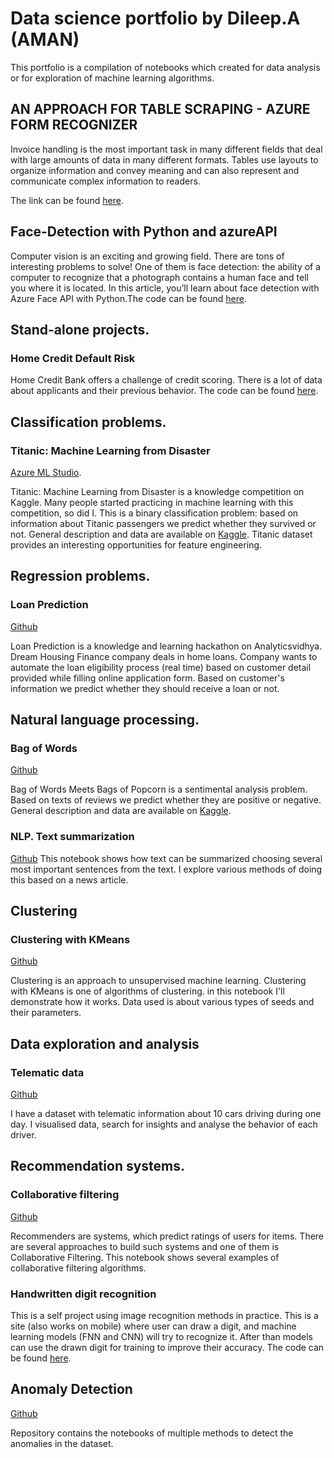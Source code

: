 # Data science portfolio by Dileep.A (AMAN)

This portfolio is a compilation of notebooks which created for data analysis or for exploration of machine learning algorithms. 

## AN APPROACH FOR TABLE SCRAPING - AZURE FORM RECOGNIZER

Invoice handling is the most important task in many different fields that deal with large amounts of data in many different formats. Tables use layouts to organize information and convey meaning and can also represent and communicate complex information to readers.

The link can be found [here](https://medium.com/@dileepdba1988/an-approaach-for-table-scraping-with-azure-form-recognizer-f34ffc69b169).

## Face-Detection  with Python and azureAPI

Computer vision is an exciting and growing field. There are tons of interesting problems to solve! One of them is face detection: the ability of a computer to recognize that a photograph contains a human face and tell you where it is located. In this article, you’ll learn about face detection with Azure Face API with Python.The code can be found [here](https://github.com/dileepshaik/faceAPI/blob/master/AzureFaceAPI_Basic.py).

## Stand-alone projects.

### Home Credit Default Risk

Home Credit Bank offers a challenge of credit scoring. There is a lot of data about applicants and their previous behavior. The code can be found [here](https://github.com/dileepshaik/Bank-CST-Data).

## Classification problems.

### Titanic: Machine Learning from Disaster

[Azure ML Studio](https://gallery.azure.ai/Home/Author?authorId=B34E16909B14D3F008F1BA7ECA1B12F9E8F01F764DAA7F48955BDC6392FE8FC1).

Titanic: Machine Learning from Disaster is a knowledge competition on Kaggle. Many people started practicing in machine learning with this competition, so did I. This is a binary classification problem: based on information about Titanic passengers we predict whether they survived or not. General description and data are available on [Kaggle](https://www.kaggle.com/c/titanic).
Titanic dataset provides an interesting opportunities for feature engineering.

## Regression problems.

### Loan Prediction

[Github](https://github.com/AI-Ain/AI-Ain.github.io/blob/master/Notebooks/Loan_Prediction.ipynb) 


Loan Prediction is a knowledge and learning hackathon on Analyticsvidhya. Dream Housing Finance company deals in home loans. Company wants to automate the loan eligibility process (real time) based on customer detail provided while filling online application form. Based on customer's information we predict whether they should receive a loan or not. 

## Natural language processing.

### Bag of Words 

[Github](https://github.com/AI-Ain/AI-Ain.github.io/blob/master/Notebooks/Bag_of_Words.ipynb) 

Bag of Words Meets Bags of Popcorn is a sentimental analysis problem. Based on texts of reviews we predict whether they are positive or negative. General description and data are available on [Kaggle](https://www.kaggle.com/c/word2vec-nlp-tutorial).


### NLP. Text summarization

[Github](https://github.com/AI-Ain/AI-Ain.github.io/blob/master/Notebooks/Summarize.ipynb) 
This notebook shows how text can be summarized choosing several most important sentences from the text. I explore various methods of doing this based on a news article.

## Clustering

### Clustering with KMeans

[Github](https://github.com/AI-Ain/AI-Ain.github.io/blob/master/Notebooks/Clustering_with_K-Means.ipynb) 

Clustering is an approach to unsupervised machine learning. Clustering with KMeans is one of algorithms of clustering. in this notebook I'll demonstrate how it works. Data used is about various types of seeds and their parameters. 


## Data exploration and analysis

### Telematic data

[Github](https://github.com/AI-Ain/AI-Ain.github.io/master/Notebooks/Devices_analysis.ipynb)

I have a dataset with telematic information about 10 cars driving during one day. I visualised data, search for insights and analyse the behavior of each driver.  

## Recommendation systems.

### Collaborative filtering

[Github](https://github.com/AI-Ain/AI-Ain.github.io/master/Notebooks/Collaborative_filtering.ipynb)

Recommenders are systems, which predict ratings of users for items. There are several approaches to build such systems and one of them is Collaborative Filtering. This notebook shows several examples of collaborative filtering algorithms.


### Handwritten digit recognition

This is a self project using image recognition methods in practice. This is a site (also works on mobile) where user can draw a digit, and machine learning models (FNN and CNN) will try to recognize it. After than models can use the drawn digit for training to improve their accuracy. The code can be found [here](https://github.com/AI-Ain/AI-Ain.github.io/master/Notebooks/digit-draw-recognize).


## Anomaly Detection

[Github](https://github.com/dileepshaik/MEDIUM_NoteBook)

Repository contains the notebooks of multiple methods to detect the anomalies in the dataset.

